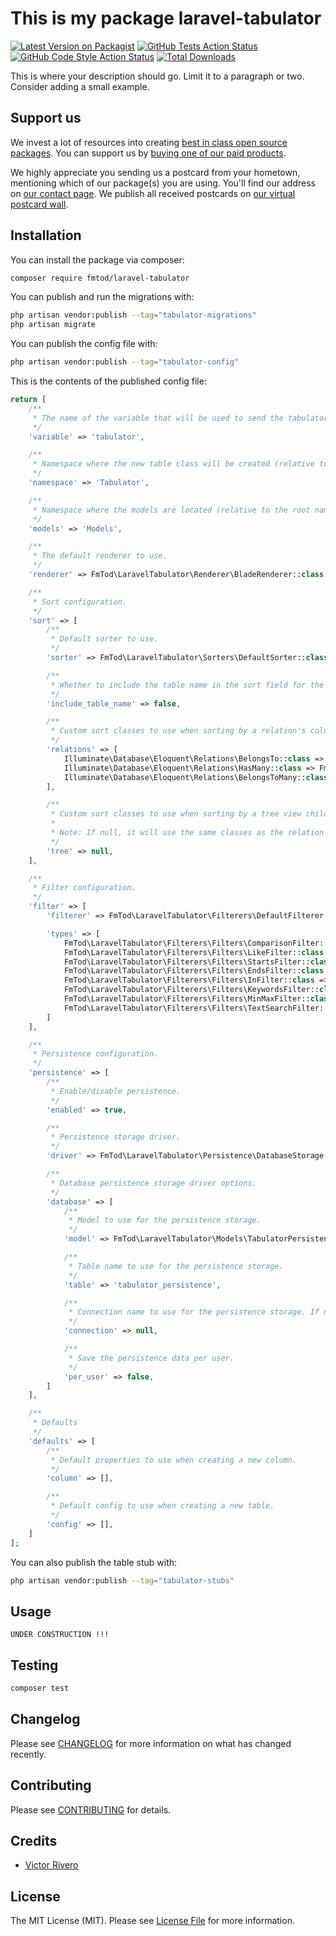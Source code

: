 # This is my package laravel-tabulator

[![Latest Version on Packagist](https://img.shields.io/packagist/v/fmtod/laravel-tabulator.svg?style=flat-square)](https://packagist.org/packages/fmtod/laravel-tabulator)
[![GitHub Tests Action Status](https://img.shields.io/github/workflow/status/fmtod/laravel-tabulator/run-tests?label=tests)](https://github.com/fmtod/laravel-tabulator/actions?query=workflow%3Arun-tests+branch%3Amain)
[![GitHub Code Style Action Status](https://img.shields.io/github/workflow/status/fmtod/laravel-tabulator/Check%20&%20fix%20styling?label=code%20style)](https://github.com/fmtod/laravel-tabulator/actions?query=workflow%3A"Check+%26+fix+styling"+branch%3Amain)
[![Total Downloads](https://img.shields.io/packagist/dt/fmtod/laravel-tabulator.svg?style=flat-square)](https://packagist.org/packages/fmtod/laravel-tabulator)

This is where your description should go. Limit it to a paragraph or two. Consider adding a small example.

## Support us

We invest a lot of resources into creating [best in class open source packages](https://spatie.be/open-source). You can support us by [buying one of our paid products](https://spatie.be/open-source/support-us).

We highly appreciate you sending us a postcard from your hometown, mentioning which of our package(s) you are using. You'll find our address on [our contact page](https://spatie.be/about-us). We publish all received postcards on [our virtual postcard wall](https://spatie.be/open-source/postcards).

## Installation

You can install the package via composer:

```bash
composer require fmtod/laravel-tabulator
```

You can publish and run the migrations with:

```bash
php artisan vendor:publish --tag="tabulator-migrations"
php artisan migrate
```

You can publish the config file with:

```bash
php artisan vendor:publish --tag="tabulator-config"
```

This is the contents of the published config file:

```php
return [
    /**
     * The name of the variable that will be used to send the tabulator options to the frontend.
     */
    'variable' => 'tabulator',

    /**
     * Namespace where the new table class will be created (relative to the root namespace).
     */
    'namespace' => 'Tabulator',

    /**
     * Namespace where the models are located (relative to the root namespace).
     */
    'models' => 'Models',

    /**
     * The default renderer to use.
     */
    'renderer' => FmTod\LaravelTabulator\Renderer\BladeRenderer::class,

    /**
     * Sort configuration.
     */
    'sort' => [
        /**
         * Default sorter to use.
         */
        'sorter' => FmTod\LaravelTabulator\Sorters\DefaultSorter::class,

        /**
         * Whether to include the table name in the sort field for the main table columns.
         */
        'include_table_name' => false,

        /**
         * Custom sort classes to use when sorting by a relation's column/field.
         */
        'relations' => [
            Illuminate\Database\Eloquent\Relations\BelongsTo::class => FmTod\LaravelTabulator\Sorters\Relations\SortByBelongsTo::class,
            Illuminate\Database\Eloquent\Relations\HasMany::class => FmTod\LaravelTabulator\Sorters\Relations\SortByHasManyLatest::class,
            Illuminate\Database\Eloquent\Relations\BelongsToMany::class => FmTod\LaravelTabulator\Sorters\Relations\SortByBelongsToMany::class,
        ],

        /**
         * Custom sort classes to use when sorting by a tree view child.
         *
         * Note: If null, it will use the same classes as the relation sorts.
         */
        'tree' => null,
    ],

    /**
     * Filter configuration.
     */
    'filter' => [
        'filterer' => FmTod\LaravelTabulator\Filterers\DefaultFilterer::class,

        'types' => [
            FmTod\LaravelTabulator\Filterers\Filters\ComparisonFilter::class => ['=', '!=', '<', '<=', '>', '>='],
            FmTod\LaravelTabulator\Filterers\Filters\LikeFilter::class => 'like',
            FmTod\LaravelTabulator\Filterers\Filters\StartsFilter::class => 'starts',
            FmTod\LaravelTabulator\Filterers\Filters\EndsFilter::class => 'ends',
            FmTod\LaravelTabulator\Filterers\Filters\InFilter::class => 'in',
            FmTod\LaravelTabulator\Filterers\Filters\KeywordsFilter::class => 'keywords',
            FmTod\LaravelTabulator\Filterers\Filters\MinMaxFilter::class => 'minMax',
            FmTod\LaravelTabulator\Filterers\Filters\TextSearchFilter::class => 'textSearch',
        ]
    ],

    /**
     * Persistence configuration.
     */
    'persistence' => [
        /**
         * Enable/disable persistence.
         */
        'enabled' => true,

        /**
         * Persistence storage driver.
         */
        'driver' => FmTod\LaravelTabulator\Persistence\DatabaseStorage::class,

        /**
         * Database persistence storage driver options.
         */
        'database' => [
            /**
             * Model to use for the persistence storage.
             */
            'model' => FmTod\LaravelTabulator\Models\TabulatorPersistence::class,

            /**
             * Table name to use for the persistence storage.
             */
            'table' => 'tabulator_persistence',

            /**
             * Connection name to use for the persistence storage. If null, the default connection will be used.
             */
            'connection' => null,

            /**
             * Save the persistence data per user.
             */
            'per_user' => false,
        ]
    ],

    /**
     * Defaults
     */
    'defaults' => [
        /**
         * Default properties to use when creating a new column.
         */
        'column' => [],

        /**
         * Default config to use when creating a new table.
         */
        'config' => [],
    ]
];
```

You can also publish the table stub with:

```bash
php artisan vendor:publish --tag="tabulator-stubs"
```

## Usage
```
UNDER CONSTRUCTION !!!
```

## Testing

```bash
composer test
```

## Changelog

Please see [CHANGELOG](CHANGELOG.md) for more information on what has changed recently.

## Contributing

Please see [CONTRIBUTING](https://github.com/spatie/.github/blob/main/CONTRIBUTING.md) for details.


## Credits

- [Victor Rivero](https://github.com/viicslen)

## License

The MIT License (MIT). Please see [License File](LICENSE.md) for more information.
